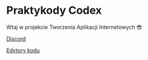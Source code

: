 # <i class="logo"></i> Praktykody Codex
Wtaj w projekcie Tworzenia Aplikacji Internetowych 😎

<!-- <button onclick="loadRoadMap()" id="refreshRoadMap">rozwiń rozkład jazdy</button> -->
<!--  
<h2 id="stage1" class="roadmap-header">Basic</h2>
<ul class="roadmap" id="roadmap-stage1"></ul>

<h2 id="stage2" class="roadmap-header">Intermediate</h2>
<ul class="roadmap" id="roadmap-stage2"></ul> -->

<!-- <h2 id="stage3" class="roadmap-header">Advanced</h2>
<ul class="roadmap" id="roadmap-stage3"></ul> -->
<!-- 
[roadmap source](https://codepen.io/NomadRazor/details/RXWeVz) -->

[Discord](https://discord.gg/zhfjEUpmp7)

[Edytory kodu](/code_editors)

<style>
/* h1 .anchor span{
  display:flex;
  align-items:center;
}

ul.roadmap{
  display:grid;
  flex-direction:column;
  list-style:none;
  padding:0;
  margin:0;
  transition:.4s;
}
ul.roadmap > li{
  display:grid;
  grid-template-columns:45% 10% 45%;
  width:100%;
  grid-template-rows:100%;
  grid-template-areas: "left center right";
  height:auto;
  position:relative;
  transition:.4s;
  padding-bottom:5px;
} 

ul.roadmap > li:last-child{
  padding-bottom:30px;  
}

ul.roadmap > li:first-child{
  padding-top:30px; 
}

ul.roadmap > li:before{
  content:'';
  display:block;
  position:absolute;
  left:50%;
  top:60px;
  height:40px;
  width:40px;
  background:#252525;
  border-radius:50%;
  transform:translate(-50%,-100%);
  box-sizing:border-box;
  border:5px #25C3F2 solid;
  transition: .8s;
}

ul.roadmap > li:after{
  content:'';
  display:block;
  position:absolute;
  left:50%;
  top:0;
  height:100%;
  width:4px;
  background:#25C3F2;
  box-sizing:border-box;
  transform:translateX(-50%);
  z-index:-1;
}

ul.roadmap > li:nth-child(odd) .roadmap-item{
   grid-area:left;
  text-align:right;
}

ul.roadmap > li:nth-child(odd) .date-placeholder{
  grid-area:right;
  text-align:left;
}

ul.roadmap > li:nth-child(odd) .roadmap-item .roadmap-footer,
ul.roadmap > li:nth-child(odd) .roadmap-item .roadmap-header,
ul.roadmap > li:nth-child(odd) .roadmap-item .roadmap-body,
ul.roadmap > li:nth-child(odd) .roadmap-item .roadmap-detail
{
  justify-content:flex-end;
}

ul.roadmap > li:nth-child(even) .roadmap-item{
   grid-area:right;
  text-align:left;
}

ul.roadmap > li:nth-child(even) .date-placeholder{
  grid-area:left;
  text-align:right;
}
.roadmap-item{  
  display:grid;
  grid-template-columns:100%;
  grid-template-rows: repeat(4,max-content);
  padding:0;
  margin:0px 20px;
  overflow:hidden;
  transition: .4s;
}

.roadmap-item  div:not(.roadmap-header){
   height:max-content;
}

.roadmap-item.hidden > div:not(.roadmap-header){
   visibility:hidden;
   height:0;
}

.roadmap-item .roadmap-header{
  display:flex;
  flex-direction:column;
  padding:10px 10px;
  font-size:22px;
  margin-bottom:10px;
  font-weight:800;
}

.roadmap-item .roadmap-sub-header{
  display:flex;
  padding:5px 5px;
  font-size:18px;
  font-weight:600;
  justify-content:inherit;
}

.roadmap-item .roadmap-body{
  display:flex;
  font-size:16px;
  padding: 0 10px;
  margin-bottom:10px;
}

.roadmap-item .roadmap-footer{
  display:flex;
  flex-wrap:wrap;
  padding:10px 10px;
}

.roadmap-item .roadmap-detail{
  display:flex;
  height:auto;
}

.roadmap-item .roadmap-attribute{
  display:block;
  padding:5px 10px;
  margin:5px 5px;
  background:#3994F5;
  border-radius:1em;
}

.date-placeholder{
  display:block;
  align-self:center;
  letter-spacing:3px;
  font-size:22px;
  font-weight:700;
  
}

.roadmap-header{
  padding:1rem;
  margin:0 !important;
}

.roadmap-header#stage1{
  background: #DB5151;
}

.roadmap-header#stage2{
  background: #51B7DB;
}

.roadmap-header#stage1 ~ ul.roadmap > li:before{
  border:5px #DB5151 solid;
}

.roadmap-header#stage1 ~ ul.roadmap > li:after{
  background: #DB5151;
}

.roadmap-header#stage2 ~ ul.roadmap > li:before{
  border:5px #51B7DB solid;
}

.roadmap-header#stage2 ~ ul.roadmap > li:after{
  background: #51B7DB;
}

ul.timeline{
  display:flex;
  list-style:none;
  font-family:"Segoe UI";
  padding:0 10px;
  margin-bottom:40px;
  text-align:center;
}

ul.timeline > li{
  display:flex;
  position:relative;
  padding:5px 10px;
}

ul.timeline > li:before{
  content:'';
  display:block;
  position:absolute;
  left:50%;
  top:calc(100% + 20px);
  height:20px;
  width:20px;
  background:#252525;
  border-radius:50%;
  transform:translate(-50%,-100%);
  box-sizing:border-box;
  border:3px #ddd solid;
  box-shadow:inset 0 0 4px 1px #333;
  transition: .8s;
}
ul.timeline > li[checked]:before{
  background:#29C00B;
  border:3px #ddd solid;
  
}

ul.timeline > li[active]:before{
  background:#EEA835 ;
  border:3px #ddd solid;
  
}

ul.timeline > li:after{
  content:'';
  display:block;
  position:absolute;
  left:calc(50% + 10px);
  top:calc(100% + 8px);
  height:4px;
  width:100%;
  background:#ddd;
  box-sizing:border-box;
  
  z-index:-1;
}

ul.timeline > li:last-child:after{
  display:none;
} */
</style>

